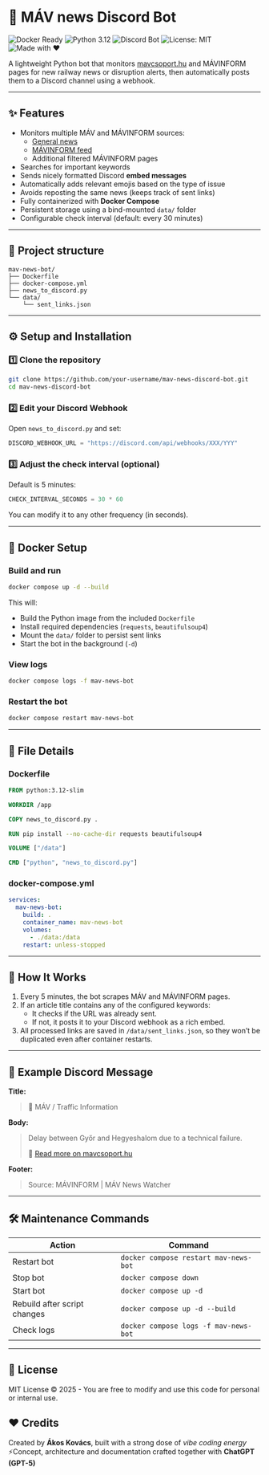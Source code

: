 # 🚆 MÁV news Discord Bot

![Docker Ready](https://img.shields.io/badge/Docker-Ready-blue?logo=docker)
![Python 3.12](https://img.shields.io/badge/Python-3.12-yellow?logo=python)
![Discord Bot](https://img.shields.io/badge/Discord-Bot-7289DA?logo=discord&logoColor=white)
![License: MIT](https://img.shields.io/badge/License-MIT-green)
![Made with ❤️](https://img.shields.io/badge/Made%20with-❤️-red)

A lightweight Python bot that monitors [mavcsoport.hu](https://www.mavcsoport.hu/) and MÁVINFORM pages for new railway news or disruption alerts, then automatically posts them to a Discord channel using a webhook.

---

## ✨ Features

- Monitors multiple MÁV and MÁVINFORM sources:
  - [General news](https://www.mavcsoport.hu/mav-szemelyszallitas/belfoldi-utazas/hirek)
  - [MÁVINFORM feed](https://www.mavcsoport.hu/mavinform)
  - Additional filtered MÁVINFORM pages
- Searches for important keywords
- Sends nicely formatted Discord **embed messages**
- Automatically adds relevant emojis based on the type of issue
- Avoids reposting the same news (keeps track of sent links)
- Fully containerized with **Docker Compose**
- Persistent storage using a bind-mounted `data/` folder
- Configurable check interval (default: every 30 minutes)

---

## 🧩 Project structure

```
mav-news-bot/
├── Dockerfile
├── docker-compose.yml
├── news_to_discord.py
└── data/
    └── sent_links.json
```

---

## ⚙️ Setup and Installation

### 1️⃣ Clone the repository
```bash
git clone https://github.com/your-username/mav-news-discord-bot.git
cd mav-news-discord-bot
```

### 2️⃣ Edit your Discord Webhook
Open `news_to_discord.py` and set:
```python
DISCORD_WEBHOOK_URL = "https://discord.com/api/webhooks/XXX/YYY"
```

### 3️⃣ Adjust the check interval (optional)
Default is 5 minutes:
```python
CHECK_INTERVAL_SECONDS = 30 * 60
```

You can modify it to any other frequency (in seconds).

---

## 🐳 Docker Setup

### Build and run

```bash
docker compose up -d --build
```

This will:
- Build the Python image from the included `Dockerfile`
- Install required dependencies (`requests`, `beautifulsoup4`)
- Mount the `data/` folder to persist sent links
- Start the bot in the background (`-d`)

### View logs
```bash
docker compose logs -f mav-news-bot
```

### Restart the bot
```bash
docker compose restart mav-news-bot
```

---

## 🧱 File Details

### Dockerfile
```dockerfile
FROM python:3.12-slim

WORKDIR /app

COPY news_to_discord.py .

RUN pip install --no-cache-dir requests beautifulsoup4

VOLUME ["/data"]

CMD ["python", "news_to_discord.py"]
```

### docker-compose.yml
```yaml
services:
  mav-news-bot:
    build: .
    container_name: mav-news-bot
    volumes:
      - ./data:/data
    restart: unless-stopped
```

---

## 🔔 How It Works

1. Every 5 minutes, the bot scrapes MÁV and MÁVINFORM pages.
2. If an article title contains any of the configured keywords:
   - It checks if the URL was already sent.
   - If not, it posts it to your Discord webhook as a rich embed.
3. All processed links are saved in `/data/sent_links.json`, so they won’t be duplicated even after container restarts.

---

## 🧠 Example Discord Message

**Title:**  
> 🚧 MÁV / Traffic Information  

**Body:**  
> Delay between Győr and Hegyeshalom due to a technical failure.  
>  
> 🔗 [Read more on mavcsoport.hu](https://www.mavcsoport.hu/mavinform/example)

**Footer:**  
> Source: MÁVINFORM | MÁV News Watcher

---

## 🛠 Maintenance Commands

| Action | Command |
|--------|----------|
| Restart bot | `docker compose restart mav-news-bot` |
| Stop bot | `docker compose down` |
| Start bot | `docker compose up -d` |
| Rebuild after script changes | `docker compose up -d --build` |
| Check logs | `docker compose logs -f mav-news-bot` |

---

## 📄 License

MIT License © 2025 - You are free to modify and use this code for personal or internal use.

## ❤️ Credits

Created by **Ákos Kovács**, built with a strong dose of *vibe coding energy* ⚡Concept, architecture and documentation crafted together with **ChatGPT (GPT-5)**
